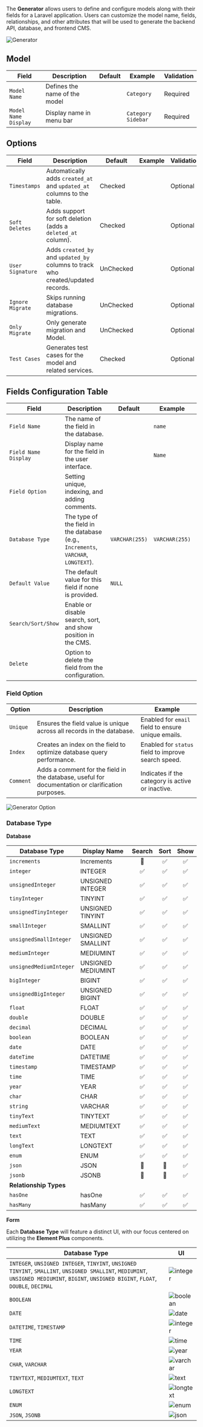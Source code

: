 The **Generator** allows users to define and configure models along with their fields for a Laravel application. Users can customize the model name, fields, relationships, and other attributes that will be used to generate the backend API, database, and frontend CMS.

![Generator](../assets/generators/generator.png)

## Model

| **Field**            | **Description**               | **Default** | **Example**        | **Validation** |
| -------------------- | ----------------------------- | ----------- | ------------------ | -------------- |
| `Model Name`         | Defines the name of the model |             | `Category`         | Required       |
| `Model Name Display` | Display name in menu bar      |             | `Category Sidebar` | Required       |

## Options

| **Field**        | **Description**                                                                  | **Default** | **Example** | **Validation** |
| ---------------- | -------------------------------------------------------------------------------- | ----------- | ----------- | -------------- |
| `Timestamps`     | Automatically adds `created_at` and `updated_at` columns to the table.           | Checked     |             | Optional       |
| `Soft Deletes`   | Adds support for soft deletion (adds a `deleted_at` column).                     | Checked     |             | Optional       |
| `User Signature` | Adds `created_by` and `updated_by` columns to track who created/updated records. | UnChecked   |             | Optional       |
| `Ignore Migrate` | Skips running database migrations.                                               | UnChecked   |             | Optional       |
| `Only Migrate`   | Only generate migration and Model.                                               | UnChecked   |             | Optional       |
| `Test Cases`     | Generates test cases for the model and related services.                         | Checked     |             | Optional       |

## Fields Configuration Table

| **Field**            | **Description**                                                                    | **Default**    | **Example**    | **Validation** |
| -------------------- | ---------------------------------------------------------------------------------- | -------------- | -------------- | -------------- |
| `Field Name`         | The name of the field in the database.                                             |                | `name`         | Required       |
| `Field Name Display` | Display name for the field in the user interface.                                  |                | `Name`         | Required       |
| `Field Option`       | Setting unique, indexing, and adding comments.                                     |                |                | Optional       |
| `Database Type`      | The type of the field in the database (e.g., `Increments`, `VARCHAR`, `LONGTEXT`). | `VARCHAR(255)` | `VARCHAR(255)` | Required       |
| `Default Value`      | The default value for this field if none is provided.                              | `NULL`         |                | Required       |
| `Search/Sort/Show`   | Enable or disable search, sort, and show position in the CMS.                      |                |                | Optional       |
| `Delete`             | Option to delete the field from the configuration.                                 |                |                |                |

### Field Option

| **Option** | **Description**                                                                                   | **Example**                                         |
| ---------- | ------------------------------------------------------------------------------------------------- | --------------------------------------------------- |
| `Unique`   | Ensures the field value is unique across all records in the database.                             | Enabled for `email` field to ensure unique emails.  |
| `Index`    | Creates an index on the field to optimize database query performance.                             | Enabled for `status` field to improve search speed. |
| `Comment`  | Adds a comment for the field in the database, useful for documentation or clarification purposes. | Indicates if the category is active or inactive.    |

![Generator Option](../assets/generators/generator-option.png)

### Database Type

**Database**

| **Database Type**       | **Display Name**   | **Search** | **Sort** | **Show** |
| ----------------------- | ------------------ | :--------: | :------: | :------: |
| `increments`            | Increments         |     🚫     |    ✅    |    ✅    |
| `integer`               | INTEGER            |     ✅     |    ✅    |    ✅    |
| `unsignedInteger`       | UNSIGNED INTEGER   |     ✅     |    ✅    |    ✅    |
| `tinyInteger`           | TINYINT            |     ✅     |    ✅    |    ✅    |
| `unsignedTinyInteger`   | UNSIGNED TINYINT   |     ✅     |    ✅    |    ✅    |
| `smallInteger`          | SMALLINT           |     ✅     |    ✅    |    ✅    |
| `unsignedSmallInteger`  | UNSIGNED SMALLINT  |     ✅     |    ✅    |    ✅    |
| `mediumInteger`         | MEDIUMINT          |     ✅     |    ✅    |    ✅    |
| `unsignedMediumInteger` | UNSIGNED MEDIUMINT |     ✅     |    ✅    |    ✅    |
| `bigInteger`            | BIGINT             |     ✅     |    ✅    |    ✅    |
| `unsignedBigInteger`    | UNSIGNED BIGINT    |     ✅     |    ✅    |    ✅    |
| `float`                 | FLOAT              |     ✅     |    ✅    |    ✅    |
| `double`                | DOUBLE             |     ✅     |    ✅    |    ✅    |
| `decimal`               | DECIMAL            |     ✅     |    ✅    |    ✅    |
| `boolean`               | BOOLEAN            |     ✅     |    ✅    |    ✅    |
| `date`                  | DATE               |     ✅     |    ✅    |    ✅    |
| `dateTime`              | DATETIME           |     ✅     |    ✅    |    ✅    |
| `timestamp`             | TIMESTAMP          |     ✅     |    ✅    |    ✅    |
| `time`                  | TIME               |     ✅     |    ✅    |    ✅    |
| `year`                  | YEAR               |     ✅     |    ✅    |    ✅    |
| `char`                  | CHAR               |     ✅     |    ✅    |    ✅    |
| `string`                | VARCHAR            |     ✅     |    ✅    |    ✅    |
| `tinyText`              | TINYTEXT           |     ✅     |    ✅    |    ✅    |
| `mediumText`            | MEDIUMTEXT         |     ✅     |    ✅    |    ✅    |
| `text`                  | TEXT               |     ✅     |    ✅    |    ✅    |
| `longText`              | LONGTEXT           |     ✅     |    ✅    |    ✅    |
| `enum`                  | ENUM               |     ✅     |    ✅    |    ✅    |
| `json`                  | JSON               |     🚫     |    🚫    |    ✅    |
| `jsonb`                 | JSONB              |     🚫     |    🚫    |    ✅    |
| **Relationship Types**  |                    |            |          |          |
| `hasOne`                | hasOne             |     ✅     |    ✅    |    ✅    |
| `hasMany`               | hasMany            |     ✅     |    ✅    |    ✅    |

**Form**

Each **Database Type** will feature a distinct UI, with our focus centered on utilizing the **Element Plus** components.

| **Database Type**                                                                                                                                                                           | **UI**                                            |
| ------------------------------------------------------------------------------------------------------------------------------------------------------------------------------------------- | ------------------------------------------------- |
| `INTEGER`, `UNSIGNED INTEGER`, `TINYINT`, `UNSIGNED TINYINT`, `SMALLINT`, `UNSIGNED SMALLINT`, `MEDIUMINT`, `UNSIGNED MEDIUMINT`, `BIGINT`, `UNSIGNED BIGINT`, `FLOAT`, `DOUBLE`, `DECIMAL` | ![integer](../assets/generators/ui/integer.png)   |
| `BOOLEAN`                                                                                                                                                                                   | ![boolean](../assets/generators/ui/boolean.png)   |
| `DATE`                                                                                                                                                                                      | ![date](../assets/generators/ui/date.png)         |
| `DATETIME`, `TIMESTAMP`                                                                                                                                                                     | ![integer](../assets/generators/ui/datetime.png)  |
| `TIME`                                                                                                                                                                                      | ![time](../assets/generators/ui/time.png)         |
| `YEAR`                                                                                                                                                                                      | ![year](../assets/generators/ui/year.png)         |
| `CHAR`, `VARCHAR`                                                                                                                                                                           | ![varchar](../assets/generators/ui/varchar.png)   |
| `TINYTEXT`, `MEDIUMTEXT`, `TEXT`                                                                                                                                                            | ![text](../assets/generators/ui/text.png)         |
| `LONGTEXT`                                                                                                                                                                                  | ![longtext](../assets/generators/ui/longtext.png) |
| `ENUM`                                                                                                                                                                                      | ![enum](../assets/generators/ui/enum.png)         |
| `JSON`, `JSONB`                                                                                                                                                                             | ![json](../assets/generators/ui/json.png)         |

